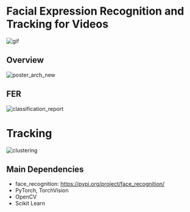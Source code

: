 # Facial Expression Recognition and Tracking for Videos
![gif](https://user-images.githubusercontent.com/21837899/57202502-20e0be80-6f74-11e9-83dd-e94b27a3bddf.gif)

## Overview
![poster_arch_new](https://user-images.githubusercontent.com/21837899/57202498-145c6600-6f74-11e9-8c1d-cf6f19acc024.png)

## FER
![classification_report](https://user-images.githubusercontent.com/21837899/57202605-0e1ab980-6f75-11e9-98ca-13c3e9af091e.png)

# Tracking
![clustering](https://user-images.githubusercontent.com/21837899/57202497-145c6600-6f74-11e9-96c3-363dd5c9be9e.png)

## Main Dependencies
* face_recognition: https://pypi.org/project/face_recognition/
* PyTorch, TorchVision
* OpenCV
* Scikit Learn
